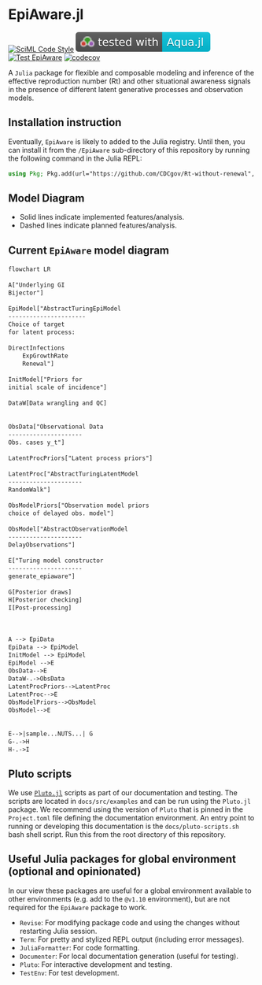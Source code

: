 # EpiAware.jl

[![SciML Code Style](https://img.shields.io/static/v1?label=code%20style&message=SciML&color=9558b2&labelColor=389826)](https://github.com/SciML/SciMLStyle)
![Aqua QA](https://raw.githubusercontent.com/JuliaTesting/Aqua.jl/master/badge.svg)
[![Test EpiAware](https://github.com/CDCgov/Rt-without-renewal/actions/workflows/test-EpiAware.yaml/badge.svg)](https://github.com/CDCgov/Rt-without-renewal/actions/workflows/test-EpiAware.yaml)
[![codecov](https://codecov.io/gh/CDCgov/Rt-without-renewal/graph/badge.svg?token=IX4GIA8F0H)](https://codecov.io/gh/CDCgov/Rt-without-renewal)

A `Julia` package for flexible and composable modeling and inference of the effective reproduction number (Rt) and other situational awareness signals in the presence of different latent generative processes and observation models.

## Installation instruction

Eventually, `EpiAware` is likely to added to the Julia registry. Until then, you can install it from the `/EpiAware` sub-directory of this repository by running the following command in the Julia REPL:

```julia
using Pkg; Pkg.add(url="https://github.com/CDCgov/Rt-without-renewal", subdir="EpiAware")
```

## Model Diagram

- Solid lines indicate implemented features/analysis.
- Dashed lines indicate planned features/analysis.

## Current `EpiAware` model diagram
```mermaid
flowchart LR

A["Underlying GI
Bijector"]

EpiModel["AbstractTuringEpiModel
----------------------
Choice of target
for latent process:

DirectInfections
    ExpGrowthRate
    Renewal"]

InitModel["Priors for
initial scale of incidence"]

DataW[Data wrangling and QC]


ObsData["Observational Data
---------------------
Obs. cases y_t"]

LatentProcPriors["Latent process priors"]

LatentProc["AbstractTuringLatentModel
---------------------
RandomWalk"]

ObsModelPriors["Observation model priors
choice of delayed obs. model"]

ObsModel["AbstractObservationModel
---------------------
DelayObservations"]

E["Turing model constructor
---------------------
generate_epiaware"]

G[Posterior draws]
H[Posterior checking]
I[Post-processing]



A --> EpiData
EpiData --> EpiModel
InitModel --> EpiModel
EpiModel -->E
ObsData-->E
DataW-.->ObsData
LatentProcPriors-->LatentProc
LatentProc-->E
ObsModelPriors-->ObsModel
ObsModel-->E


E-->|sample...NUTS...| G
G-.->H
H-.->I
```

## Pluto scripts

We use [`Pluto.jl`](https://plutojl.org/) scripts as part of our documentation and testing. The scripts are located in `docs/src/examples` and can be run using the `Pluto.jl` package. We recommend using the version of `Pluto` that is pinned in the `Project.toml` file defining the documentation environment. An entry point to running or developing this documentation is the `docs/pluto-scripts.sh` bash shell script. Run this from the root directory of this repository.

## Useful Julia packages for global environment (optional and opinionated)
In our view these packages are useful for a global environment available to other environments (e.g. add to the `@v1.10` environment), but are not required for the `EpiAware` package to work.

- `Revise`: For modifying package code and using the changes without restarting Julia session.
- `Term`: For pretty and stylized REPL output (including error messages).
- `JuliaFormatter`: For code formatting.
- `Documenter`: For local documentation generation (useful for testing).
- `Pluto`: For interactive development and testing.
- `TestEnv`: For test development.
